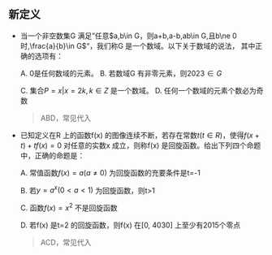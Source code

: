 ## 新定义

- 当一个非空数集G 满足”任意$a,b\in G，则a+b,a-b,ab\in G,且b\ne 0时,\frac{a}{b}\in G$“，我们称G 是一个数域。以下关于数域的说法， 其中正确的选项有：

  A. 0是任何数域的元素。   B. 若数域G 有非零元素，则$2023\in G$

  C. 集合$P={x|x=2k,k\in Z}$ 是一个数域。   D. 任何一个数域的元素个数必为奇数

  > ABD，常见代入

- 已知定义在R 上的函数f(x) 的图像连续不断，若存在常数$t(t\in R)$，使得$f(x+t)+tf(x)=0$ 对任意的实数x 成立，则称f(x) 是回旋函数。给出下列四个命题中，正确的命题是：

  A. 常值函数$f(x)=a(a\ne0)$ 为回旋函数的充要条件是t=-1

  B. 若$y=a^x(0<a<1)$ 为回旋函数，则t>1

  C. 函数$f(x)=x^2$ 不是回旋函数

  D. 若f(x) 是t=2 的回旋函数，则f(x) 在[0, 4030] 上至少有2015个零点

  > ACD，常见代入


